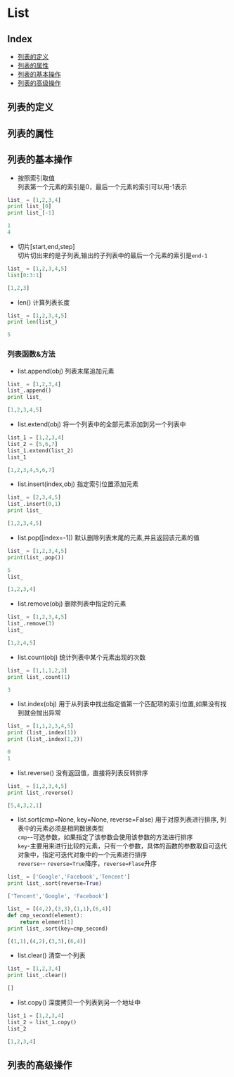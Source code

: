  List
 ===
 
 Index
 ---
 <!-- TOC -->
 
 * [列表的定义]()
 * [列表的属性]()
 * [列表的基本操作](#列表的基本操作)
 * [列表的高级操作]()
 
 <!-- TOC -->
 
 ## 列表的定义
 ## 列表的属性
 ## 列表的基本操作
 * 按照索引取值</br>
 列表第一个元素的索引是0，最后一个元素的索引可以用-1表示
 ```python
list_ = [1,2,3,4]
print list_[0]
print list_[-1]
 
 1
 4
 ```
 * 切片[start,end,step]</br>
 切片切出来的是子列表,输出的子列表中的最后一个元素的索引是`end-1`
 ```python
list_ = [1,2,3,4,5]
list[0:3:1]
 
 [1,2,3]
 ```
 * len() 计算列表长度
 ```python
 list_ = [1,2,3,4,5]
 print len(list_)
 
 5
 ```
 ### 列表函数&方法
 * list.append(obj) 列表末尾追加元素
 ```python
 list_ = [1,2,3,4]
 list_.append()
 print list_
 
 [1,2,3,4,5]
 ```
 * list.extend(obj) 将一个列表中的全部元素添加到另一个列表中
 ```python
 list_1 = [1,2,3,4]
 list_2 = [5,6,7]
 list_1.extend(list_2)
 list_1
 
 [1,2,3,4,5,6,7]
 ```
 * list.insert(index,obj) 指定索引位置添加元素
 ```python
 list_ = [2,3,4,5]
 list_.insert(0,1)
 print list_
 
 [1,2,3,4,5]
 ```
 * list.pop([index=-1]) 默认删除列表末尾的元素,并且返回该元素的值
 ```python
 list_ = [1,2,3,4,5]
 print(list_.pop())
 
 5
 list_
 
 [1,2,3,4]
 ```
 * list.remove(obj) 删除列表中指定的元素
 ```python
 list_ = [1,2,3,4,5]
 list_.remove(3)
 list_
 
 [1,2,4,5]
 ```
 * list.count(obj) 统计列表中某个元素出现的次数
 ```python
 list_ = [1,1,1,2,3]
 print list_.count(1)
 
 3
 ```
 * list.index(obj) 用于从列表中找出指定值第一个匹配项的索引位置,如果没有找到就会抛出异常
 ```python
 list_ = [1,1,2,3,4,5]
 print (list_.index(1))
 print (list_.index(1,2))
 
 0
 1
 ```
 * list.reverse() 没有返回值，直接将列表反转排序
 ```python
 list_ = [1,2,3,4,5]
 print list_.reverse()
 
 [5,4,3,2,1]
 ```
 * list.sort(cmp=None, key=None, reverse=False) 用于对原列表进行排序, 列表中的元素必须是相同数据类型</br>
 `cmp`--可选参数，如果指定了该参数会使用该参数的方法进行排序</br>
 `key`-主要用来进行比较的元素，只有一个参数，具体的函数的参数取自可迭代对象中，指定可迭代对象中的一个元素进行排序</br>
 `reverse`-- `reverse=True`降序，`reverse=Flase`升序</br>
 ```python
 list_ = ['Google','Facebook','Tencent']
 print list_.sort(reverse=True)
 
 ['Tencent','Google', 'Facebook']
 
 list_ = [(4,2),(3,3),(1,1),(6,4)]
 def cmp_second(element):
     return element[1]
 print list_.sort(key=cmp_second)
 
 [(1,1),(4,2),(3,3),(6,4)]
 ```
 * list.clear() 清空一个列表
 ```python
 list_ = [1,2,3,4]
 print list_.clear()
 
 []
 ```
 * list.copy() 深度拷贝一个列表到另一个地址中
 ```python
 list_1 = [1,2,3,4]
 list_2 = list_1.copy()
 list_2
 
 [1,2,3,4]
 ```
 
 
 
 
 
 
 
 ## 列表的高级操作
